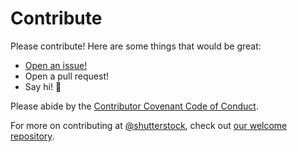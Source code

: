 # Contribute

Please contribute! Here are some things that would be great:
- [Open an issue!](https://github.com/shutterstock/basecoat/issues/new)
- Open a pull request!
- Say hi! :wave:

Please abide by the [Contributor Covenant Code of Conduct](CODE_OF_CONDUCT.md).

For more on contributing at [@shutterstock](https://github.com/shutterstock), check out [our welcome repository](https://github.com/shutterstock/welcome).
